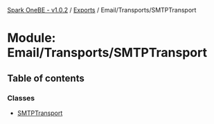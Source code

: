 [Spark OneBE - v1.0.2](../README.md) / [Exports](../modules.md) / Email/Transports/SMTPTransport

# Module: Email/Transports/SMTPTransport

## Table of contents

### Classes

- [SMTPTransport](../classes/Email_Transports_SMTPTransport.SMTPTransport.md)

